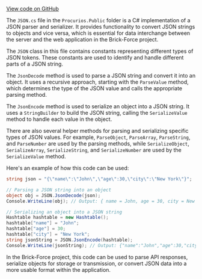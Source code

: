 [View code on GitHub](https://github.com/TieHaxJan/Brick-Force/.autodoc\docs\json\Assembly-CSharp\Procurios.Public)

The `JSON.cs` file in the `Procurios.Public` folder is a C# implementation of a JSON parser and serializer. It provides functionality to convert JSON strings to objects and vice versa, which is essential for data interchange between the server and the web application in the Brick-Force project.

The `JSON` class in this file contains constants representing different types of JSON tokens. These constants are used to identify and handle different parts of a JSON string.

The `JsonDecode` method is used to parse a JSON string and convert it into an object. It uses a recursive approach, starting with the `ParseValue` method, which determines the type of the JSON value and calls the appropriate parsing method.

The `JsonEncode` method is used to serialize an object into a JSON string. It uses a `StringBuilder` to build the JSON string, calling the `SerializeValue` method to handle each value in the object.

There are also several helper methods for parsing and serializing specific types of JSON values. For example, `ParseObject`, `ParseArray`, `ParseString`, and `ParseNumber` are used by the parsing methods, while `SerializeObject`, `SerializeArray`, `SerializeString`, and `SerializeNumber` are used by the `SerializeValue` method.

Here's an example of how this code can be used:

```csharp
string json = "{\"name\":\"John\",\"age\":30,\"city\":\"New York\"}";

// Parsing a JSON string into an object
object obj = JSON.JsonDecode(json);
Console.WriteLine(obj); // Output: { name = John, age = 30, city = New York }

// Serializing an object into a JSON string
Hashtable hashtable = new Hashtable();
hashtable["name"] = "John";
hashtable["age"] = 30;
hashtable["city"] = "New York";
string jsonString = JSON.JsonEncode(hashtable);
Console.WriteLine(jsonString); // Output: {"name":"John","age":30,"city":"New York"}
```

In the Brick-Force project, this code can be used to parse API responses, serialize objects for storage or transmission, or convert JSON data into a more usable format within the application.
